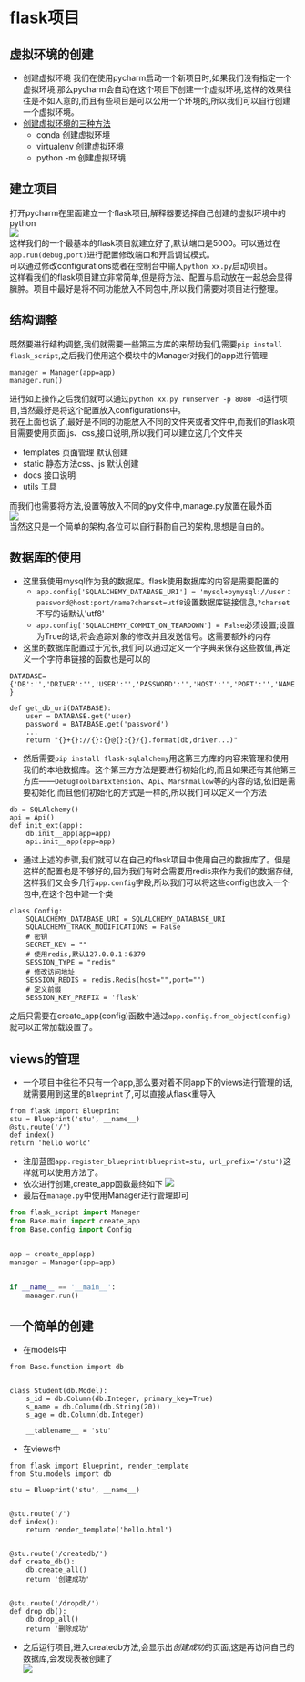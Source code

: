 # flask项目

## 虚拟环境的创建
- 创建虚拟环境
我们在使用pycharm启动一个新项目时,如果我们没有指定一个虚拟环境,那么pycharm会自动在这个项目下创建一个虚拟环境,这样的效果往往是不如人意的,而且有些项目是可以公用一个环境的,所以我们可以自行创建一个虚拟环境。
- [创建虚拟环境的三种方法](https://segmentfault.com/a/1190000005828284)
	- conda 创建虚拟环境
	- virtualenv 创建虚拟环境
	- python -m 创建虚拟环境

## 建立项目
打开pycharm在里面建立一个flask项目,解释器要选择自己创建的虚拟环境中的python  
![](https://github.com/codeconveyer/flask/raw/main/picture/first.png)  
这样我们的一个最基本的flask项目就建立好了,默认端口是5000。可以通过在`app.run(debug,port)`进行配置修改端口和开启调试模式。  
可以通过修改configurations或者在控制台中输入`python xx.py`启动项目。  
这样看我们的flask项目建立非常简单,但是将方法、配置与启动放在一起总会显得臃肿。项目中最好是将不同功能放入不同包中,所以我们需要对项目进行整理。

## 结构调整  
既然要进行结构调整,我们就需要一些第三方库的来帮助我们,需要`pip install flask_script`,之后我们使用这个模块中的Manager对我们的app进行管理  
```
manager = Manager(app=app)
manager.run()
```  
进行如上操作之后我们就可以通过`python xx.py runserver -p 8080 -d`运行项目,当然最好是将这个配置放入configurations中。  
我在上面也说了,最好是不同的功能放入不同的文件夹或者文件中,而我们的flask项目需要使用页面,js、css,接口说明,所以我们可以建立这几个文件夹

- templates 页面管理 默认创建
- static 静态方法css、js 默认创建
- docs 接口说明
- utils 工具  

而我们也需要将方法,设置等放入不同的py文件中,manage.py放置在最外面  
![](https://github.com/codeconveyer/flask/raw/main/picture/easyframe.png)  
当然这只是一个简单的架构,各位可以自行斟酌自己的架构,思想是自由的。

## 数据库的使用
- 这里我使用mysql作为我的数据库。flask使用数据库的内容是需要配置的  
	- `app.config['SQLALCHEMY_DATABASE_URI'] = 'mysql+pymysql://user：password@host:port/name?charset=utf8`设置数据库链接信息,`?charset`不写的话默认'utf8'
	- `app.config['SQLALCHEMY_COMMIT_ON_TEARDOWN'] = False`必须设置;设置为True的话,将会追踪对象的修改并且发送信号。这需要额外的内存
- 这里的数据库配置过于冗长,我们可以通过定义一个字典来保存这些数值,再定义一个字符串链接的函数也是可以的  
```
DATABASE={'DB':'','DRIVER':'','USER':'','PASSWORD':'','HOST':'','PORT':'','NAME':'',
}
```
```
def get_db_uri(DATABASE):  
	user = DATABASE.get('user)  
	password = BATABASE.get('password')  
	...  
	return "{}+{}://{}:{}@{}:{}/{}.format(db,driver...)"
```
- 然后需要`pip install flask-sqlalchemy`用这第三方库的内容来管理和使用我们的本地数据库。这个第三方方法是要进行初始化的,而且如果还有其他第三方库——`DebugToolbarExtension`、`Api`、`Marshmallow`等的内容的话,依旧是需要初始化,而且他们初始化的方式是一样的,所以我们可以定义一个方法  

```
db = SQLAlchemy()
api = Api()
def init_ext(app):
	db.init__app(app=app)
	api.init__app(app=app)
```

- 通过上述的步骤,我们就可以在自己的flask项目中使用自己的数据库了。但是这样的配置也是不够好的,因为我们有时会需要用redis来作为我们的数据存储,这样我们又会多几行`app.config`字段,所以我们可以将这些config也放入一个包中,在这个包中建一个类  

```
class Config:
    SQLALCHEMY_DATABASE_URI = SQLALCHEMY_DATABASE_URI
    SQLALCHEMY_TRACK_MODIFICATIONS = False
    # 密钥
    SECRET_KEY = ""
    # 使用redis,默认127.0.0.1：6379
    SESSION_TYPE = "redis"
    # 修改访问地址
    SESSION_REDIS = redis.Redis(host="",port="")
    # 定义前缀
    SESSION_KEY_PREFIX = 'flask'
```  

之后只需要在create_app(config)函数中通过`app.config.from_object(config)`就可以正常加载设置了。

## views的管理
- 一个项目中往往不只有一个app,那么要对着不同app下的views进行管理的话,就需要用到这里的`Blueprint`了,可以直接从flask重导入

```
from flask import Blueprint
stu = Blueprint('stu', __name__)
@stu.route('/')
def index()
return 'hello world'
```

- 注册蓝图`app.register_blueprint(blueprint=stu, url_prefix='/stu')`这样就可以使用方法了。
- 依次进行创建,create_app函数最终如下
![](https://github.com/codeconveyer/flask/raw/main/picture/main.png)
- 最后在`manage.py`中使用Manager进行管理即可  
```python
from flask_script import Manager
from Base.main import create_app
from Base.config import Config


app = create_app(app)
manager = Manager(app=app)


if __name__ == '__main__':
    manager.run()
```

## 一个简单的创建
- 在models中
```
from Base.function import db


class Student(db.Model):
    s_id = db.Column(db.Integer, primary_key=True)
    s_name = db.Column(db.String(20))
    s_age = db.Column(db.Integer)

    __tablename__ = 'stu'

```

- 在views中
```
from flask import Blueprint, render_template
from Stu.models import db

stu = Blueprint('stu', __name__)


@stu.route('/')
def index():
    return render_template('hello.html')


@stu.route('/createdb/')
def create_db():
    db.create_all()
    return '创建成功'


@stu.route('/dropdb/')
def drop_db():
    db.drop_all()
    return '删除成功'

```
- 之后运行项目,进入createdb方法,会显示出*创建成功*的页面,这是再访问自己的数据库,会发现表被创建了  
![](https://github.com/codeconveyer/flask/raw/main/picture/model.png)
